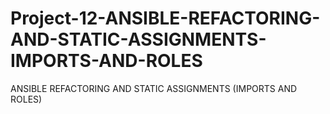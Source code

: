 # Project-12-ANSIBLE-REFACTORING-AND-STATIC-ASSIGNMENTS-IMPORTS-AND-ROLES
ANSIBLE REFACTORING AND STATIC ASSIGNMENTS (IMPORTS AND ROLES)
